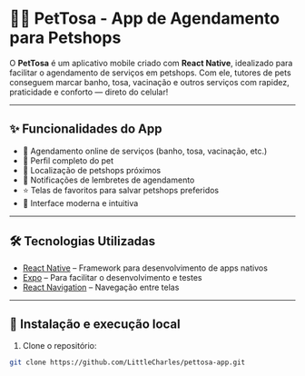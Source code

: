# 🐶📱 PetTosa - App de Agendamento para Petshops

O **PetTosa** é um aplicativo mobile criado com **React Native**, idealizado para facilitar o agendamento de serviços em petshops. Com ele, tutores de pets conseguem marcar banho, tosa, vacinação e outros serviços com rapidez, praticidade e conforto — direto do celular!

---

## ✨ Funcionalidades do App

- 📅 Agendamento online de serviços (banho, tosa, vacinação, etc.)
- 🐾 Perfil completo do pet
- 📍 Localização de petshops próximos
- 🔔 Notificações de lembretes de agendamento
- ⭐ Telas de favoritos para salvar petshops preferidos
- 📲 Interface moderna e intuitiva

---

## 🛠️ Tecnologias Utilizadas

- [React Native](https://reactnative.dev/) – Framework para desenvolvimento de apps nativos
- [Expo](https://expo.dev/) – Para facilitar o desenvolvimento e testes
- [React Navigation](https://reactnavigation.org/) – Navegação entre telas

---

## 📲 Instalação e execução local

1. Clone o repositório:
```bash
git clone https://github.com/LittleCharles/pettosa-app.git
